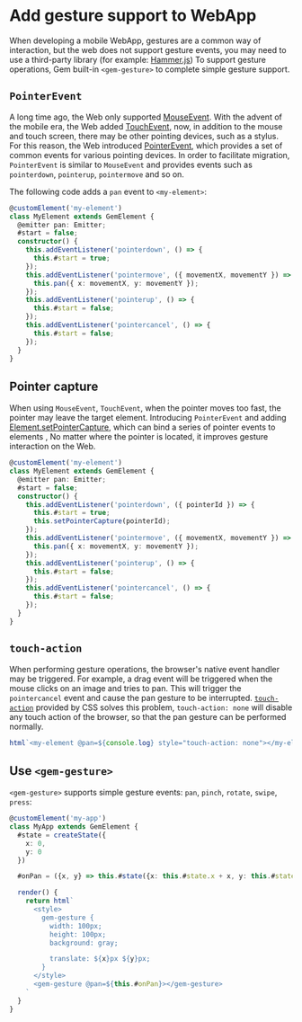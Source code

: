 # Add gesture support to WebApp

When developing a mobile WebApp, gestures are a common way of interaction, but the web does not support gesture events, you may need to use a third-party library (for example: [Hammer.js](https://hammerjs.github.io/)) To support gesture operations, Gem built-in `<gem-gesture>` to complete simple gesture support.

## `PointerEvent`

A long time ago, the Web only supported [MouseEvent](https://developer.mozilla.org/en-US/docs/Web/API/MouseEvent). With the advent of the mobile era, the Web added [TouchEvent](https://developer.mozilla.org/en-US/docs/Web/API/TouchEvent), now, in addition to the mouse and touch screen, there may be other pointing devices, such as a stylus. For this reason, the Web introduced [PointerEvent](https://developer.mozilla.org/en-US/docs/Web/API/PointerEvent), which provides a set of common events for various pointing devices. In order to facilitate migration, `PointerEvent` is similar to `MouseEvent` and provides events such as `pointerdown`, `pointerup`, `pointermove` and so on.

The following code adds a `pan` event to `<my-element>`:

```ts
@customElement('my-element')
class MyElement extends GemElement {
  @emitter pan: Emitter;
  #start = false;
  constructor() {
    this.addEventListener('pointerdown', () => {
      this.#start = true;
    });
    this.addEventListener('pointermove', ({ movementX, movementY }) => {
      this.pan({ x: movementX, y: movementY });
    });
    this.addEventListener('pointerup', () => {
      this.#start = false;
    });
    this.addEventListener('pointercancel', () => {
      this.#start = false;
    });
  }
}
```

## Pointer capture

When using `MouseEvent`, `TouchEvent`, when the pointer moves too fast, the pointer may leave the target element. Introducing `PointerEvent` and adding [Element.setPointerCapture](https://developer.mozilla.org/en-US/docs/Web/API/Element/setPointerCapture), which can bind a series of pointer events to elements , No matter where the pointer is located, it improves gesture interaction on the Web.

```ts 8
@customElement('my-element')
class MyElement extends GemElement {
  @emitter pan: Emitter;
  #start = false;
  constructor() {
    this.addEventListener('pointerdown', ({ pointerId }) => {
      this.#start = true;
      this.setPointerCapture(pointerId);
    });
    this.addEventListener('pointermove', ({ movementX, movementY }) => {
      this.pan({ x: movementX, y: movementY });
    });
    this.addEventListener('pointerup', () => {
      this.#start = false;
    });
    this.addEventListener('pointercancel', () => {
      this.#start = false;
    });
  }
}
```

## `touch-action`

When performing gesture operations, the browser's native event handler may be triggered. For example, a drag event will be triggered when the mouse clicks on an image and tries to pan. This will trigger the `pointercancel` event and cause the pan gesture to be interrupted. [`touch-action`](https://developer.mozilla.org/en-US/docs/Web/CSS/touch-action) provided by CSS solves this problem, `touch-action: none` will disable any touch action of the browser, so that the pan gesture can be performed normally.

```ts
html`<my-element @pan=${console.log} style="touch-action: none"></my-element>`;
```

## Use `<gem-gesture>`

`<gem-gesture>` supports simple gesture events: `pan`, `pinch`, `rotate`, `swipe`, `press`:

```ts
@customElement('my-app')
class MyApp extends GemElement {
  #state = createState({
    x: 0,
    y: 0
  })

  #onPan = ({x, y} => this.#state({x: this.#state.x + x, y: this.#state.y + y}))

  render() {
    return html`
      <style>
        gem-gesture {
          width: 100px;
          height: 100px;
          background: gray;

          translate: ${x}px ${y}px;
        }
      </style>
      <gem-gesture @pan=${this.#onPan}></gem-gesture>
    `
  }
}
```